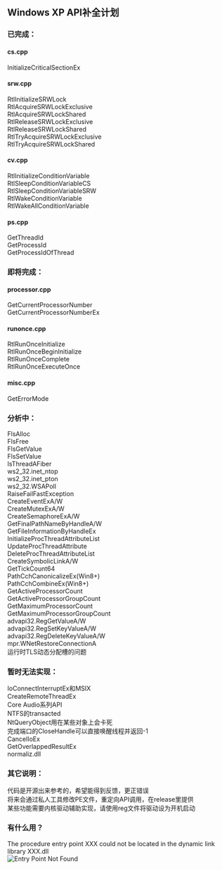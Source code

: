 ## Windows XP API补全计划
### 已完成：
#### cs.cpp
InitializeCriticalSectionEx  
#### srw.cpp
RtlInitializeSRWLock  
RtlAcquireSRWLockExclusive  
RtlAcquireSRWLockShared  
RtlReleaseSRWLockExclusive  
RtlReleaseSRWLockShared  
RtlTryAcquireSRWLockExclusive  
RtlTryAcquireSRWLockShared  
#### cv.cpp
RtlInitializeConditionVariable  
RtlSleepConditionVariableCS  
RtlSleepConditionVariableSRW  
RtlWakeConditionVariable  
RtlWakeAllConditionVariable  
#### ps.cpp
GetThreadId  
GetProcessId  
GetProcessIdOfThread

### 即将完成：
#### processor.cpp
GetCurrentProcessorNumber  
GetCurrentProcessorNumberEx
#### runonce.cpp
RtlRunOnceInitialize  
RtlRunOnceBeginInitialize  
RtlRunOnceComplete  
RtlRunOnceExecuteOnce  
#### misc.cpp
GetErrorMode 

### 分析中：
FlsAlloc  
FlsFree  
FlsGetValue  
FlsSetValue  
IsThreadAFiber  
ws2_32.inet_ntop  
ws2_32.inet_pton  
ws2_32.WSAPoll  
RaiseFailFastException  
CreateEventExA/W  
CreateMutexExA/W  
CreateSemaphoreExA/W  
GetFinalPathNameByHandleA/W  
GetFileInformationByHandleEx  
InitializeProcThreadAttributeList  
UpdateProcThreadAttribute  
DeleteProcThreadAttributeList  
CreateSymbolicLinkA/W  
GetTickCount64  
PathCchCanonicalizeEx(Win8+)  
PathCchCombineEx(Win8+)  
GetActiveProcessorCount  
GetActiveProcessorGroupCount  
GetMaximumProcessorCount  
GetMaximumProcessorGroupCount  
advapi32.RegGetValueA/W  
advapi32.RegSetKeyValueA/W  
advapi32.RegDeleteKeyValueA/W  
mpr.WNetRestoreConnectionA  
运行时TLS动态分配槽的问题  

### 暂时无法实现：
IoConnectInterruptEx和MSIX  
CreateRemoteThreadEx  
Core Audio系列API  
NTFS的transacted  
NtQueryObject用在某些对象上会卡死  
完成端口的CloseHandle可以直接唤醒线程并返回-1  
CancelIoEx  
GetOverlappedResultEx  
normaliz.dll

### 其它说明：
代码是开源出来参考的，希望能得到反馈，更正错误  
将来会通过私人工具修改PE文件，重定向API调用，在release里提供    
某些功能需要内核驱动辅助实现，请使用reg文件将驱动设为开机启动  

### 有什么用？
The procedure entry point XXX could not be located in the dynamic link library XXX.dll  
![Entry Point Not Found](https://github.com/zeroclear/ntext/raw/master/introduce.png)
